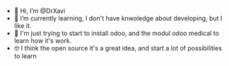 - 👋 Hi, I’m @DrXavi
- 🌱 I’m currently learning, I don't have knwoledge about developing, but I like it.
- 🏨 I'm just trying to start to install odoo, and the modul odoo medical to learn how it's work.
- 🤓 I think the open source it's a great idea, and start a lot of possibilities to learn


<!---
DrXavi/DrXavi is a ✨ special ✨ repository because its `README.md` (this file) appears on your GitHub profile.
You can click the Preview link to take a look at your changes.
--->
